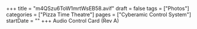+++
title = "m4QSzu6ToW1mrtWsEB58.avif"
draft = false
tags = ["Photos"]
categories = ["Pizza Time Theatre"]
pages = ["Cyberamic Control System"]
startDate = ""
+++
Audio Control Card (Rev A)

